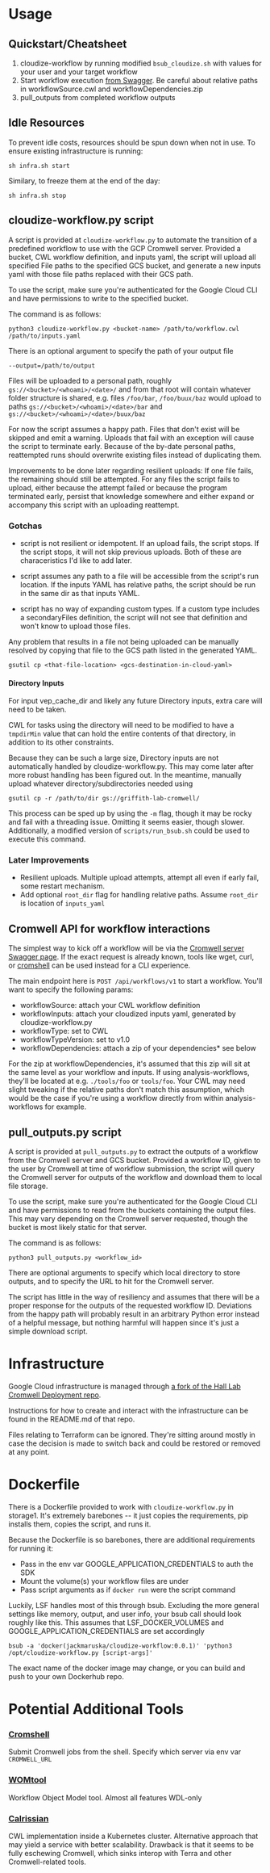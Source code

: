 # Usage

## Quickstart/Cheatsheet

1. cloudize-workflow by running modified `bsub_cloudize.sh` with
   values for your user and your target workflow
1. Start workflow execution [from Swagger](http://34.69.35.61:8000/swagger).
   Be careful about relative paths in workflowSource.cwl and workflowDependencies.zip
1. pull_outputs from completed workflow outputs


## Idle Resources

To prevent idle costs, resources should be spun down when not in use.
To ensure existing infrastructure is running:

    sh infra.sh start

Similary, to freeze them at the end of the day:

    sh infra.sh stop


## cloudize-workflow.py script

A script is provided at `cloudize-workflow.py` to automate the
transition of a predefined workflow to use with the GCP Cromwell
server. Provided a bucket, CWL workflow definition, and inputs yaml,
the script will upload all specified File paths to the specified GCS
bucket, and generate a new inputs yaml with those file paths replaced
with their GCS path.

To use the script, make sure you're authenticated for the Google Cloud
CLI and have permissions to write to the specified bucket.

The command is as follows:

    python3 cloudize-workflow.py <bucket-name> /path/to/workflow.cwl /path/to/inputs.yaml

There is an optional argument to specify the path of your output file

    --output=/path/to/output

Files will be uploaded to a personal path, roughly
`gs://<bucket>/<whoami>/<date>/` and from that root will contain
whatever folder structure is shared, e.g. files `/foo/bar`,
`/foo/buux/baz` would upload to paths `gs://<bucket>/<whoami>/<date>/bar`
and `gs://<bucket>/<whoami>/<date>/buux/baz`

For now the script assumes a happy path. Files that don't exist will
be skipped and emit a warning. Uploads that fail with an exception
will cause the script to terminate early. Because of the by-date
personal paths, reattempted runs should overwrite existing files
instead of duplicating them.

Improvements to be done later regarding resilient uploads:
If one file fails, the remaining should still be attempted. For any
files the script fails to upload, either because the attempt failed or
because the program terminated early, persist that knowledge somewhere
and either expand or accompany this script with an uploading
reattempt.


### Gotchas

- script is not resilient or idempotent. If an upload fails, the
  script stops. If the script stops, it will not skip previous
  uploads. Both of these are characeristics I'd like to add later.

- script assumes any path to a file will be accessible from the
  script's run location. If the inputs YAML has relative paths, the
  script should be run in the same dir as that inputs YAML.

- script has no way of expanding custom types. If a custom type
  includes a secondaryFiles definition, the script will not see that
  definition and won't know to upload those files.

Any problem that results in a file not being uploaded can be manually
resolved by copying that file to the GCS path listed in the generated
YAML.

    gsutil cp <that-file-location> <gcs-destination-in-cloud-yaml>


#### Directory Inputs

For input vep\_cache\_dir and likely any future Directory inputs,
extra care will need to be taken.

CWL for tasks using the directory will need to be modified to have a
`tmpdirMin` value that can hold the entire contents of that directory,
in addition to its other constraints.

Because they can be such a large size, Directory inputs are not
automatically handled by cloudize-workflow.py. This may come later
after more robust handling has been figured out. In the meantime,
manually upload whatever directory/subdirectories needed using

    gsutil cp -r /path/to/dir gs://griffith-lab-cromwell/

This process can be sped up by using the `-m` flag, though it may be
rocky and fail with a threading issue. Omitting it seems easier,
though slower. Additionally, a modified version of
`scripts/run_bsub.sh` could be used to execute this command.


### Later Improvements

- Resilient uploads. Multiple upload attempts, attempt all even if
  early fail, some restart mechanism.
- Add optional `root_dir` flag for handling relative paths. Assume
  `root_dir` is location of `inputs_yaml`


## Cromwell API for workflow interactions

The simplest way to kick off a workflow will be via the [Cromwell
server Swagger page](http://34.69.35.61:8000/swagger). If the exact
request is already known, tools like wget, curl, or
[cromshell](https://github.com/broadinstitute/cromshell)  can be used
instead for a CLI experience.

The main endpoint here is `POST /api/workflows/v1` to start a
workflow. You'll want to specify the following params:
- workflowSource: attach your CWL workflow definition
- workflowInputs: attach your cloudized inputs yaml, generated by
  cloudize-workflow.py
- workflowType: set to CWL
- workflowTypeVersion: set to v1.0
- workflowDependencies: attach a zip of your dependencies* see below

For the zip at workflowDependencies, it's assumed that this zip will
sit at the same level as your workflow and inputs. If using
analysis-workflows, they'll be located at e.g. `./tools/foo` or
`tools/foo`. Your CWL may need slight tweaking if the relative paths
don't match this assumption, which would be the case if you're using a
workflow directly from within analysis-workflows for example.


## pull_outputs.py script

A script is provided at `pull_outputs.py` to extract the outputs of a
workflow from the Cromwell server and GCS bucket. Provided a workflow
ID, given to the user by Cromwell at time of workflow submission, the
script will query the Cromwell server for outputs of the workflow and
download them to local file storage.

To use the script, make sure you're authenticated for the Google Cloud
CLI and have permissions to read from the buckets containing the
output files. This may vary depending on the Cromwell server
requested, though the bucket is most likely static for that server.

The command is as follows:

    python3 pull_outputs.py <workflow_id>

There are optional arguments to specify which local directory to store
outputs, and to specify the URL to hit for the Cromwell server.

The script has little in the way of resiliency and assumes that there
will be a proper response for the outputs of the requested workflow
ID. Deviations from the happy path will probably result in an
arbitrary Python error instead of a helpful message, but nothing
harmful will happen since it's just a simple download script.


# Infrastructure

Google Cloud infrastructure is managed through [a fork of the Hall Lab
Cromwell Deployment repo](https://github.com/hall-lab/cromwell-deployment).

Instructions for how to create and interact with the infrastructure
can be found in the README.md of that repo.

Files relating to Terraform can be ignored. They're sitting around
mostly in case the decision is made to switch back and could be
restored or removed at any point.

# Dockerfile

There is a Dockerfile provided to work with `cloudize-workflow.py` in
storage1. It's extremely barebones -- it just copies the requirements,
pip installs them, copies the script, and runs it.

Because the Dockerfile is so barebones, there are additional
requirements for running it:
- Pass in the env var GOOGLE_APPLICATION_CREDENTIALS to auth the SDK
- Mount the volume(s) your workflow files are under
- Pass script arguments as if `docker run` were the script command

Luckily, LSF handles most of this through bsub. Excluding the more
general settings like memory, output, and user info, your bsub call
should look roughly like this. This assumes that LSF_DOCKER_VOLUMES
and GOOGLE_APPLICATION_CREDENTIALS are set accordingly
```
bsub -a 'docker(jackmaruska/cloudize-workflow:0.0.1)' 'python3 /opt/cloudize-workflow.py [script-args]'
```
The exact name of the docker image may change, or you can build and
push to your own Dockerhub repo.



# Potential Additional Tools

### [Cromshell](https://github.com/broadinstitute/cromshell)
Submit Cromwell jobs from the shell.
Specify which server via env var `CROMWELL_URL`

### [WOMtool](https://cromwell.readthedocs.io/en/stable/WOMtool/)
Workflow Object Model tool. Almost all features WDL-only

### [Calrissian](https://github.com/Duke-GCB/calrissian)
CWL implementation inside a Kubernetes cluster. Alternative approach
that may yield a service with better scalability. Drawback is that it
seems to be fully eschewing Cromwell, which sinks interop with Terra
and other Cromwell-related tools.

